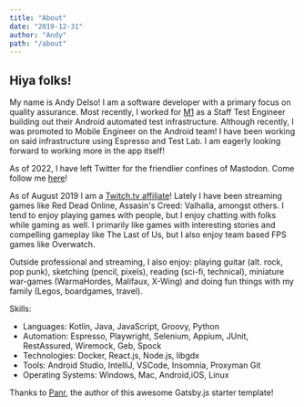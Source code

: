 ```yaml
---
title: "About"
date: "2019-12-31"
author: "Andy"
path: "/about"
---
```


## Hiya folks!

My name is Andy Delso! I am a software developer with a primary focus on quality assurance. Most recently, I worked for [M1](https://m1.com) as a Staff Test Engineer building out their Android automated test infrastructure. Although recently, I was promoted to Mobile Engineer on the Android team! I have been working on said infrastructure using Espresso and Test Lab. I am eagerly looking forward to working more in the app itself!

As of 2022, I have left Twitter for the friendlier confines of Mastodon. Come follow me [here](https://androiddev.social/@andy)!

As of August 2019 I am a [Twitch.tv affiliate](https://twitch.tv/ddaypunk)! Lately I have been streaming games like Red Dead Online, Assasin's Creed: Valhalla, amongst others. I tend to enjoy playing games with people, but I enjoy chatting with folks while gaming as well. I primarily like games with interesting stories and compelling gameplay like The Last of Us, but I also enjoy team based FPS games like Overwatch.

Outside professional and streaming, I also enjoy: playing guitar (alt. rock, pop punk), sketching (pencil, pixels), reading (sci-fi, technical), miniature war-games (WarmaHordes, Malifaux, X-Wing) and doing fun things with my family (Legos, boardgames, travel).

Skills:
* Languages: Kotlin, Java, JavaScript,  Groovy, Python
* Automation: Espresso, Playwright, Selenium, Appium, JUnit, RestAssured, Wiremock, Geb, Spock
* Technologies: Docker, React.js, Node.js, libgdx
* Tools: Android Studio, IntelliJ, VSCode, Insomnia, Proxyman Git
* Operating Systems: Windows, Mac, Android,iOS, Linux

Thanks to [Panr](https://radoslawkoziel.pl/), the author of this awesome Gatsby.js starter template!
